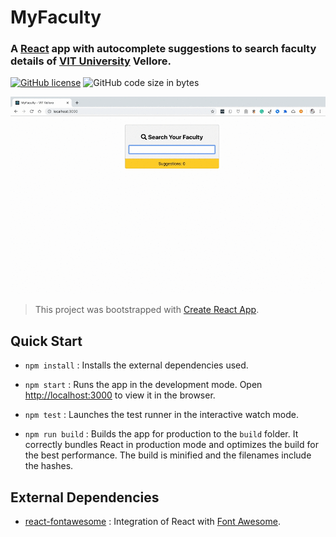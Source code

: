 # MyFaculty

### A [React](https://reactjs.org/) app with autocomplete suggestions to search faculty details of [VIT University](https://vit.ac.in/) Vellore.

[![GitHub license](https://img.shields.io/github/license/vinitshahdeo/myFaculty?logo=github)](https://github.com/vinitshahdeo/myFaculty/blob/master/LICENSE) ![GitHub code size in bytes](https://img.shields.io/github/languages/code-size/vinitshahdeo/myFaculty?logo=react)

![MyFaculty Demo](./demo/myFacultyDemo.gif)

> This project was bootstrapped with [Create React App](https://github.com/facebook/create-react-app).

## Quick Start

- `npm install` : Installs the external dependencies used.

- `npm start` : Runs the app in the development mode. Open [http://localhost:3000](http://localhost:3000) to view it in the browser.

- `npm test` : Launches the test runner in the interactive watch mode.

- `npm run build` : Builds the app for production to the `build` folder. It correctly bundles React in production mode and optimizes the build for the best performance. The build is minified and the filenames include the hashes.

## External Dependencies

- [react-fontawesome](https://www.npmjs.com/package/@fortawesome/react-fontawesome) : Integration of React with [Font Awesome](https://fontawesome.com/).
